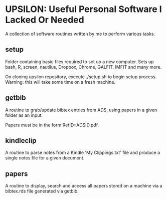 # UPSILON: Useful Personal Software I Lacked Or Needed

A collection of software routines written by me to perform various tasks. 

## setup

Folder containing basic files required to set up a new computer. Sets up bash, R, screen, nautilus, Dropbox, Chrome, GALFIT, IMFIT and many more.

On cloning upsilon repository, execute ./setup.sh to begin setup process. Warning: this will take some time on a fresh machine. 

## getbib

A routine to grab/update bibtex entries from ADS, using papers in a given folder as an input. 

Papers must be in the form RefID::ADSID.pdf. 

## kindleclip

A routine to parse notes from a Kindle 'My Clippings.txt' file and produce a single notes file for a given document. 

## papers

A routine to display, search and access all papers stored on a machine via a bibtex.rds file generated via getbib. 


